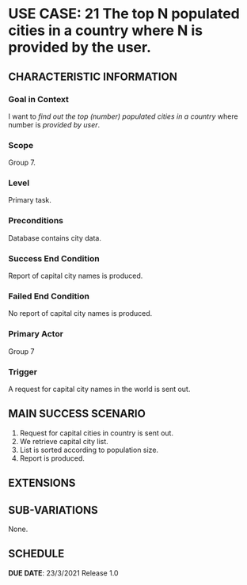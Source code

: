 # USE CASE: 21 The top N populated cities in a country where N is provided by the user.
## CHARACTERISTIC INFORMATION

### Goal in Context

I want to *find out the top (number) populated cities in a country* where number is *provided by user*.

### Scope

Group 7.

### Level

Primary task.

### Preconditions

Database contains city data.

### Success End Condition

Report of capital city names is produced.

### Failed End Condition

No report of capital city names is produced.

### Primary Actor

Group 7

### Trigger

A request for capital city names in the world is sent out.

## MAIN SUCCESS SCENARIO

1. Request for capital cities in country is sent out.
2. We retrieve capital city list.
3. List is sorted according to population size.
4. Report is produced.

## EXTENSIONS

## SUB-VARIATIONS

None.

## SCHEDULE

**DUE DATE**: 23/3/2021 Release 1.0
